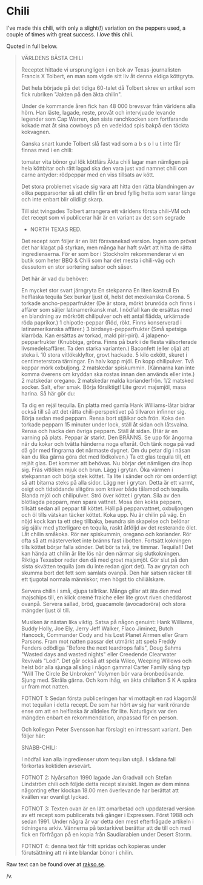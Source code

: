 Chili
=====

I've made this chili, with only a slight(!) variation on the peppers used,
a couple of times with great success. I *love* this chili.

Quoted in full below.

> VÄRLDENS BÄSTA CHILI
> 
> Receptet hittade vi ursprungligen i en bok av Texas-journalisten
> Francis X Tolbert, en man som vigde sitt liv åt denna eldiga köttgryta. 
> 
> Det hela började på det tidiga 60-talet då Tolbert skrev en artikel som
> fick rubriken "Jakten på den äkta chilin". 
> 
> Under de kommande åren fick han 48 000 brevsvar från världens alla
> hörn. Han läste, lagade, reste, provåt och intervjuade levande legender 
> som Cap Warren, den siste ranchkocken som fortfarande kokade 
> mat åt sina cowboys på en vedeldad spis bakpå den täckta kokvagnen. 
> 
> Ganska snart kunde Tolbert slå fast vad som a b s o l u t inte får
> finnas med i en chili:
> 
> tomater
> vita bönor
> gul lök
> köttfärs
> Äkta chili lagar man nämligen på hela köttbitar och rätt lagad ska den
> vara just vad namnet chili con carne antyder: rödpeppar med en 
> viss tillsats av kött. 
> 
> Det stora problemet visade sig vara att hitta den rätta blandningen av
> olika pepparsorter så att chilin får en bred fyllig hetta som varar länge 
> och inte enbart blir olidligt skarp. 
> 
> Till sist tvingades Tolbert arrangera ett världens första chili-VM och det 
> recept som vi publicerar här är en variant av det som segrade 
> - NORTH TEXAS RED. 
> 
> Det recept som följer är en lätt försvanekad version. Ingen som prövat det har 
> klagat på styrkan, men många har haft svårt att hitta de rätta ingredienserna. 
> För er som bor i Stockholm rekommenderar vi en butik som heter BBQ & Chili
> som har det mesta i chili-väg och dessutom en stor sortering salsor och såser.
> 
> Det här är vad du behöver:
> 
> En mycket stor svart järngryta
> En stekpanna
> En liten kastrull
> En helflaska tequila
> Sex burkar ljust öl, helst det mexikanska Corona.
> 5 torkade ancho-pepparfrukter (De är stora, mörkt brunröda och finns i
> affärer som säljer latinamerikansk mat. I nödfall kan de ersättas med en 
> blandning av mörkrött chilipulver och ett antal flådda, urkärnade 
> röda paprikor.)
> 1 chipotle-peppar (Röd, rökt. Finns konserverad i latinamerikanska
> affärer.)
> 3 birdseye-pepparfrukter (Små spetsiga klarröda. Kan ersättas av
> torkad, mald piri-piri).
> 4 jalapeno-pepparfrukter (Knubbiga, gröna. Finns på burk i de flesta
> välsorterade livsmedelsaffärer. Ta den starka varianten.)
> Baconfett (eller olja) att steka i.
> 10 stora vitlöksklyftor, grovt hackade.
> 5 kilo oxkött, skuret i centimeterstora tärningar.
> En halv kopp mjöl.
> En kopp chilipulver.
> Två koppar mörk oxbuljong.
> 2 matskedar spiskummin. (Kännarna kan inte komma överens om 
> kryddan ska rostas innan den används eller inte.)
> 2 matskedar oregano.
> 2 matskedar malda korianderfrön.
> 1/2 matsked socker.
> Salt, efter smak. Börja försiktigt!
> Lite grovt majsmjöl, masa harina.
> Så här gör du:
> 
> Ta dig en rejäl tequila. En platta med gamla Hank Williams-låtar bidrar
> också till så att det rätta chili-perspektivet på tillvaron infinner sig.
> Börja sedan med pepparn. Rensa bort stjälkar och frön. Koka den torkade
> pepparn 15 minuter under lock, ställ åt sidan och låtsvalna.
> Rensa och hacka den övriga pepparn. Ställ åt sidan. (Här är 
> en varning på plats. Peppar är starkt. Den BRÄNNS. Se upp för
> ångorna när du kokar och tvätta händerna noga efteråt. Och 
> tänk noga på vad då gör med fingrarna det närmaste dygnet. 
> Om du petar dig i näsan kan du lika gärna göra det med
> lödkolven.)
> Ta ett glas tequila till, ett rejält glas. Det kommer att behövas. Nu
> börjar det nämligen dra ihop sig.
> Fräs vitlöken mjuk och brun. Lägg i grytan.
> Öka värmen i stekpannan och börja stek köttet. Ta lite i sänder och rör
> om ordentligt så att bitarna steks på alla sidor. Lägg ner i grytan. Detta är 
> ett varmt, osigt och tidsödande slitgöra som kräver både tålamod och tequila.
> Blanda mjöl och chilipulver. Strö över köttet i grytan.
> Sila av den blötlagda pepparn, men spara vattnet. Mosa den kokta
> pepparn, tillsätt sedan all peppar till köttet.
> Häll på pepparvattnet, oxbuljongen och öl tills vätskan täcker köttet.
> Koka upp.
> Nu är chilin på väg. En nöjd kock kan ta ett steg tillbaka, beundra sin
> skapelse och belönar sig själv med ytterligare en tequila, raskt åtföljd 
> av det resterande ölet.
> Låt chilin småkoka. Rör ner spiskummin, oregano och koriander. Rör ofta
> så att mästerverket inte bränns fast i botten.
> Fortsätt kokningen tills köttet börjar falla sönder. Det bör ta två,
> tre timmar.
> Tequila!!!
> Det kan hända att chilin är lite lös när den närmar sig slutkokningen.
> Riktiga Texasbor reder den då med grovt majsmjöl.
> Gör slut på den sista skvätten tequila (om du inte redan gjort det).
> Ta av grytan och skumma bort det fett som samlats ovanpå.
> Den här satsen räcker till ett tjugotal normala människor, men högst
> tio chiliälskare. 
> 
> Servera chilin i små, djupa tallrikar. Många gillar att äta den med
> majschips till, en klick cremé fraiche eller lite grovt riven cheddarost
> ovanpå. Servera sallad, bröd, guacamole (avocadoröra) och stora
> mängder ljust öl till. 
> 
> Musiken är nästan lika viktig. Satsa på någon genuint: Hank Williams,
> Buddy Holly, Joe Ely, Jerry Jeff Walker, Flaco Jiminez, Butch Hancock, 
> Commander Cody and his Lost Planet Airmen eller Gram Parsons. 
> Fram mot natten passar det utmärkt att spela Freddy Fenders odödliga 
> "Before the next teardrops falls", Doug Sahms "Wasted days and wasted
> nights" eller Creedende Clearwater Revivals "Lodi". 
> Det går också att spela Wilco, Weeping Willows och helst bör alla sjunga 
> allsång i någon gammal Carter Family sång typ "Will The Circle Be Unbroken"
> Volymen bör vara öronbedövande. Sjung med. Skråla gärna. Och kom ihåg,
> en äkta chiliafton S K A spåra ur fram mot natten.
> 
> FOTNOT 1: Sedan första publiceringen har vi mottagit en rad klagomål mot
> tequilan i detta recept. De som har hört av sig har varit rörande ense om 
> att en helflaska är alldeles för lite. Naturligvis var den mängden enbart en 
> rekommendation, anpassad för en person. 
> 
> Och kollegan Peter Svensson har förslagit en intressant variant. Den
> följer här: 
> 
> SNABB-CHILI: 
> 
> I nödfall kan alla ingredienser utom tequilan utgå. I sådana fall
> förkortas koktiden avsevärt.
> 
> FOTNOT 2: Nyårsafton 1990 lagade Jan Gradvall och Stefan 
> Lindström chili och följde detta recept slaviskt. Ingen av dem 
> minns någonting efter klockan 18.00 men överlevande har berättat 
> att kvällen var ovanligt lyckad.
> 
> FOTNOT 3: Texten ovan är en lätt omarbetad och uppdaterad 
> version av ett recept som publicerats två gånger i Expressen. Först 
> 1988 och sedan 1991. Under några år var detta den mest efterfrågade 
> artikeln i tidningens arkiv. Vännerna på textarkivet berättar att de till 
> och med fick en förfrågan på en kopia från Saudiarabien under 
> Desert Storm.
> 
> FOTNOT 4: denna text får fritt spridas och kopieras under förutsättning
> att ni inte blandar bönor i chilin.
> 

Raw text can be found over at [rakso.se](http://rakso.se/chili.htm).

/v.
